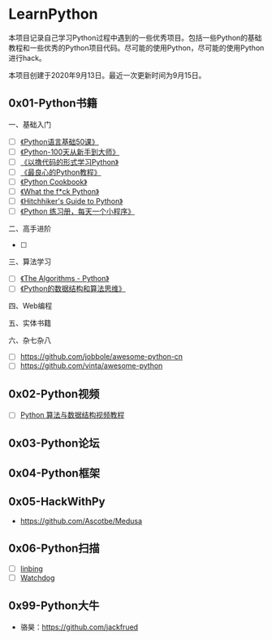 # LearnPython

本项目记录自己学习Python过程中遇到的一些优秀项目。包括一些Python的基础教程和一些优秀的Python项目代码。尽可能的使用Python，尽可能的使用Python进行hack。

本项目创建于2020年9月13日。最近一次更新时间为9月15日。

## 0x01-Python书籍

一、基础入门

- [ ] [《Python语言基础50课》](https://github.com/jackfrued/Python-Core-50-Courses)
- [ ] [《Python-100天从新手到大师》](https://github.com/jackfrued/Python-100-Days)
- [ ] [《以撸代码的形式学习Python》](https://github.com/xianhu/LearnPython)
- [ ] [《最良心的Python教程》](https://github.com/TwoWater/Python)
- [ ] [《Python Cookbook》](https://github.com/yidao620c/python3-cookbook)
- [ ] [《What the f*ck Python》](https://github.com/satwikkansal/wtfpython)
- [ ] [《Hitchhiker's Guide to Python》](https://github.com/realpython/python-guide)
- [ ] [《Python 练习册，每天一个小程序》](https://github.com/Yixiaohan/show-me-the-code)

二、高手进阶

- [ ] 

三、算法学习

- [ ] [《The Algorithms - Python》](https://github.com/TheAlgorithms/Python)
- [ ] [《Python的数据结构和算法思维》](https://github.com/careermonk/data-structures-and-algorithmic-thinking-with-python)

四、Web编程

五、实体书籍

六、杂七杂八

- [ ] https://github.com/jobbole/awesome-python-cn
- [ ] https://github.com/vinta/awesome-python

## 0x02-Python视频

- [ ] [Python 算法与数据结构视频教程](https://github.com/PegasusWang/python_data_structures_and_algorithms)

## 0x03-Python论坛

## 0x04-Python框架

## 0x05-HackWithPy

- https://github.com/Ascotbe/Medusa

## 0x06-Python扫描

- [ ] [linbing](https://github.com/taomujian/linbing)
- [ ] [Watchdog](https://github.com/CTF-MissFeng/Watchdog)

## 0x99-Python大牛

- 骆昊：https://github.com/jackfrued